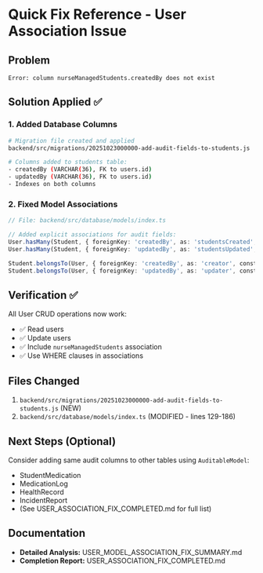 # Quick Fix Reference - User Association Issue

## Problem
```
Error: column nurseManagedStudents.createdBy does not exist
```

## Solution Applied ✅

### 1. Added Database Columns
```bash
# Migration file created and applied
backend/src/migrations/20251023000000-add-audit-fields-to-students.js

# Columns added to students table:
- createdBy (VARCHAR(36), FK to users.id)
- updatedBy (VARCHAR(36), FK to users.id)
- Indexes on both columns
```

### 2. Fixed Model Associations
```typescript
// File: backend/src/database/models/index.ts

// Added explicit associations for audit fields:
User.hasMany(Student, { foreignKey: 'createdBy', as: 'studentsCreated', constraints: false });
User.hasMany(Student, { foreignKey: 'updatedBy', as: 'studentsUpdated', constraints: false });

Student.belongsTo(User, { foreignKey: 'createdBy', as: 'creator', constraints: false });
Student.belongsTo(User, { foreignKey: 'updatedBy', as: 'updater', constraints: false });
```

## Verification ✅
All User CRUD operations now work:
- ✅ Read users
- ✅ Update users
- ✅ Include `nurseManagedStudents` association
- ✅ Use WHERE clauses in associations

## Files Changed
1. `backend/src/migrations/20251023000000-add-audit-fields-to-students.js` (NEW)
2. `backend/src/database/models/index.ts` (MODIFIED - lines 129-186)

## Next Steps (Optional)
Consider adding same audit columns to other tables using `AuditableModel`:
- StudentMedication
- MedicationLog
- HealthRecord
- IncidentReport
- (See USER_ASSOCIATION_FIX_COMPLETED.md for full list)

## Documentation
- **Detailed Analysis:** USER_MODEL_ASSOCIATION_FIX_SUMMARY.md
- **Completion Report:** USER_ASSOCIATION_FIX_COMPLETED.md

